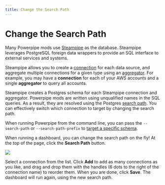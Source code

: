 ```yaml
---
title: Change the Search Path
---
```


# Change the Search Path

Many Powerpipe mods use [Steampipe](http://steampipe.io) as the database.  Steampipe leverages PostgreSQL foreign data wrappers to provide an SQL interface to external services and systems. 

Steampipe allows you to create a [connection](https://steampipe.io/docs/managing/connections) for each data source, and aggregate multiple connections for a given type using an [aggregator](https://steampipe.io/docs/managing/connections#using-aggregators).  For example, you may have a **connection** for each of your AWS accounts and a single **aggregator** to query all accounts.

Steampipe creates a Postgres schema for each Steampipe connection and aggregator.  Powerpipe mods are written using unqualified names in the SQL queries.  As a result, they are resolved using the Postgres [search path](https://steampipe.io/docs/guides/search-path). You can effectively switch which connection to target by changing the search path.

When running Powerpipe from the command line, you can pass the `--search-path` or `--search-path-prefix` to [target a specific schema](/docs/run#targeting-specific-schemas--connections-postgressteampipe).  

When running a dashboard, you can change the search path on the fly!  At the top of the page, click the **Search Path** button.  


![](/images/docs/search_path.png)


Select a connection from the list.  Click **Add** to add as many connections as you like, and drag and drop them with the handles (6 dots to the right of the connection name) to reorder them.  When you are done, click **Save**.  The dashboard will run again, using the new search path.

